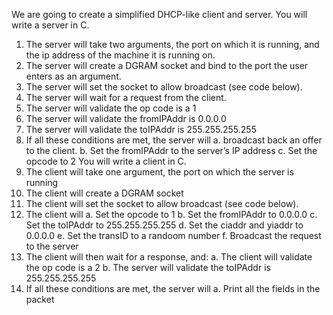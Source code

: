 We are going to create a simplified DHCP-like client and server.
You will write a server in C.
1. The server will take two arguments, the port on which it is running, and the ip
address of the machine it is running on.
2. The server will create a DGRAM socket and bind to the port the user enters as
an argument.
3. The server will set the socket to allow broadcast (see code below).
4. The server will wait for a request from the client.
5. The server will validate the op code is a 1
6. The server will validate the fromIPAddr is 0.0.0.0
7. The server will validate the toIPAddr is 255.255.255.255
8. If all these conditions are met, the server will
a. broadcast back an offer to the client.
b. Set the fromIPAddr to the server’s IP address
c. Set the opcode to 2
You will write a client in C.
1. The client will take one argument, the port on which the server is running
2. The client will create a DGRAM socket
3. The client will set the socket to allow broadcast (see code below).
4. The client will
a. Set the opcode to 1
b. Set the fromIPAddr to 0.0.0.0
c. Set the toIPAddr to 255.255.255.255
d. Set the ciaddr and yiaddr to 0.0.0.0
e. Set the transID to a randoom number
f. Broadcast the request to the server
5. The client will then wait for a response, and:
a. The client will validate the op code is a 2
b. The server will validate the toIPAddr is 255.255.255.255
6. If all these conditions are met, the server will
a. Print all the fields in the packet

